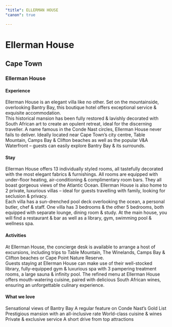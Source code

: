```yaml
---
"title": ELLERMAN HOUSE
"canon": true

---
```


# Ellerman House
## Cape Town
### Ellerman House

#### Experience
Ellerman House is an elegant villa like no other.  Set on the mountainside, overlooking Bantry Bay, this boutique hotel offers exceptional service &amp; exquisite accommodation.  
This historical mansion has been fully restored &amp; lavishly decorated with South African art to create an opulent retreat, ideal for the discerning traveller.
A name famous in the Conde Nast circles, Ellerman House never fails to deliver.  Ideally located near Cape Town’s city centre, Table Mountain, Camps Bay &amp; Clifton beaches as well as the popular V&amp;A Waterfront – guests can easily explore Bantry Bay &amp; its surrounds.

#### Stay
Ellerman House offers 13 individually styled rooms, all tastefully decorated with the most elegant fabrics &amp; furnishings.  All rooms are equipped with under-floor heating, air-conditioning &amp; complimentary room bars.  They all boast gorgeous views of the Atlantic Ocean.
Ellerman House is also home to 2 private, luxurious villas – ideal for guests travelling with family, looking for seclusion &amp; privacy.  
Each villa has a sun-drenched pool deck overlooking the ocean, a personal butler, chef &amp; staff.  One villa has 3 bedrooms &amp; the other 5 bedrooms, both equipped with separate lounge, dining room &amp; study.
At the main house, you will find a restaurant &amp; bar as well as a library, gym, swimming pool &amp; wellness spa.

#### Activities
At Ellerman House, the concierge desk is available to arrange a host of excursions, including trips to Table Mountain, The Winelands, Camps Bay &amp; Clifton beaches or Cape Point Nature Reserve.  
Guests staying at Ellerman House can make use of their well-stocked library, fully-equipped gym &amp; luxurious spa with 3 pampering treatment rooms, a large sauna &amp; infinity pool.
The refined menu at Ellerman House offers mouth-watering cuisine, paired with delicious South African wines, ensuring an unforgettable culinary experience.


#### What we love
Sensational views of Bantry Bay
A regular feature on Conde Nast’s Gold List
Prestigious mansion with an all-inclusive rate
World-class cuisine &amp; wines
Private &amp; exclusive service
A short drive from top attractions
